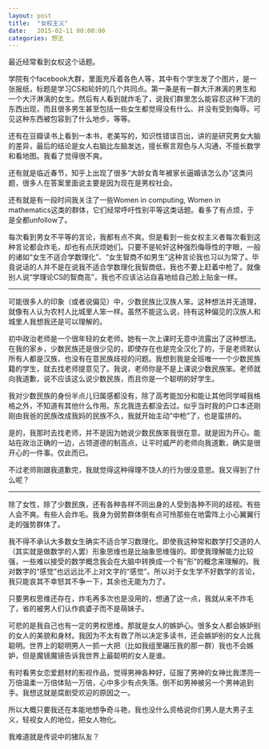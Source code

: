 ```yaml
---
layout: post
title:  "女权主义"
date:   2015-02-11 00:00:00
categories: 想法
---
```

最近经常看到女权这个话题。

学院有个facebook大群，里面充斥着各色人等，其中有个学生发了个图片，是一张报纸，标题是学习CS和轮奸的几个共同点。第一条是有一群大汗淋漓的男生和一个大汗淋漓的女生。然后有人看到就炸毛了，说我们群里怎么能容忍这种下流的东西出现，而且很多男生甚至包括一些女生都觉得没有什么、并没有受到侮辱。可见这种东西被包容到了什么地步。等等。

还有在豆瓣读书上看到一本书，老美写的，知识性错误百出，讲的是研究男女大脑的差异，最后的结论是女人右脑比左脑发达，擅长察言观色与人沟通，不擅长数学和看地图。我看了觉得很不爽。

还有就是临近春节，知乎上出现了很多“大龄女青年被家长逼婚该怎么办”这类问题，很多人在答案里面说主要是因为现在是男权社会。

还有就是有一段时间我关注了一些Women in computing, Women in mathematics这类的群体，它们经常呼吁性别平等这类话题。看多了有点烦，于是全都unfollow了。

每次看到男女不平等的言论，我都有点不爽。但是看到一些女权主义者每次看到这种言论都会炸毛，却也有点厌烦她们。只要不是轮奸这种强烈侮辱性的字眼，一般的诸如“女生不适合学数理化”、“女生智商不如男生”这种言论我也习以为常了。毕竟说话的人并不是在说我不适合学数理化我智商低，我也不要上赶着中枪了。就像别人说“学理论CS的智商高”，我也不应该沾沾自喜地给自己脸上贴金一样。

-------------

可能很多人的印象（或者说偏见）中，少数民族比汉族人笨。这种想法并无道理，就像有人认为农村人比城里人笨一样。虽然不能这么说，持有这种偏见的汉族人和城里人我想我还是可以理解的。

初中政治老师是一个很年轻的女老师。她有一次上课时无意中流露出了这种想法。在我的家乡，少数民族还是很少见的，即使存在也是完全汉化了的，于是老师默认所有人都是汉族，也没有在意民族歧视的问题。我想到我是全班唯一一个少数民族籍的学生，就去找老师提意见了。我说，老师你是不是上课说少数民族笨。老师就向我道歉，说不应该这么说少数民族，而且你是一个聪明的好学生。

我对少数民族的身份半点儿归属感都没有，除了高考能加分和能让其他同学喊我格格之外，不知道有其他什么作用。东北我连去都没去过。似乎当时我的户口本还刚刚由我爸的民族改成我妈的民族不久，我就开始主动“中枪”了，也是蛮拼的。

是的，我那时去找老师，并不是因为她说少数民族笨我很在意。就是因为开心。能站在政治正确的一边，占领道德的制高点，让平时威严的老师向我道歉，确实是很开心的一件事。仅此而已。

不过老师刚跟我道歉完，我就觉得这种得理不饶人的行为很没意思。我又得到了什么呢？

-----------

除了女性，除了少数民族，还有各种各样不同出身的人受到各种不同的歧视。有些人会不爽。有些人会炸毛。我身为弱势群体倒有点可怜那些在地雷阵上小心翼翼行走的强势群体了。

我不得不承认大多数女生确实不适合学习数理化。即使我这种常和数学打交道的人（其实就是做数学的人罢）形象思维也是比抽象思维强的。即使我理解能力比较强，一些难以接受的数学概念我会在大脑中转换成一个有“形”的概念来理解的。我对数字的“感觉”也远远比不上对文字的“感觉”。所以对于女生学不好数学的言论，我只能哀其不幸怒其不争一下，其余也无能为力了。

只要男权思维还存在，炸毛再多次也是没用的，想通了这一点，我就从来不炸毛了，省的被男人们认作疯婆子而不是萌妹子。

可悲的是我自己也有一定的男权思维。那就是女人的嫉妒心。很多女人都会嫉妒别的女人的美貌和身材。我因为不太有救了所以决定多读书，还会嫉妒别的女人比我聪明。世界上的聪明男人一抓一大把（比如我组里碾压我的那一群）我也不会嫉妒，但是魔镜魔镜告诉我世界上最聪明的女人是谁。

有时看男女恋爱题材的影视作品，觉得男神各种好，征服了男神的女神比我漂亮一万倍温柔一万倍体贴一万倍，心中多少有点失落。倒不如男神被另一个男神追到手。我想这就是腐剧受欢迎的原因之一。

所以大概只要我还在本能地想争奇斗艳，我也没什么资格说你们男人是大男子主义，轻视女人的地位，把女人物化。

我难道就是传说中的猪队友？